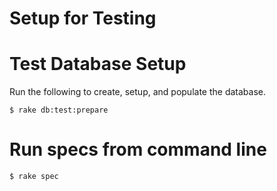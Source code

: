 # Setup for Testing

# Test Database Setup

Run the following to create, setup, and populate the database.

```
$ rake db:test:prepare 
```

# Run specs from command line

```
$ rake spec 
```
